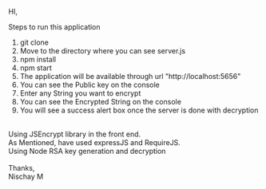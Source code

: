 HI,

Steps to run this application<br>
1. git clone<br>
2. Move to the directory where you can see server.js<br>
3. npm install<br>
4. npm start<br>
5. The application will be available through url "http://localhost:5656"<br>
6. You can see the Public key on the console<br>
7. Enter any String you want to encrypt<br>
8. You can see the Encrypted String on the console<br>
9. You will see a success alert box once the server is done with decryption<br>
<br>
Using JSEncrypt library in the front end.<br>
As Mentioned, have used expressJS and RequireJS. <br>
Using Node RSA key generation and decryption<br>
<br>
Thanks,<br>
Nischay M
